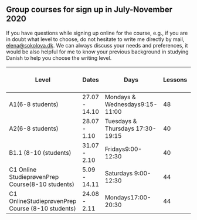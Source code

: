 ## Group courses for sign up in July-November 2020

If you have questions while signing up online for the course, e.g., if you are in doubt what level to choose, do not hesitate to write me directly by mail, [elena@sokolova.dk](mailto:elena@sokolova.dk). We can always discuss your needs and preferences, it would be also helpful for me to know your previous background in studying Danish to help you choose the writing level. 


Level | Dates | Days | Lessons | Courseprice | Book price(ex. VAT) | Total price | Sign up & Pay
-- | -- | -- | -- | -- | -- | -- | --
A1(6-8 students) | 27.07 - 14.10 | Mondays & Wednesdays9:15-11:00 | 48 | 5232 DKK | 272 DKK | 5504 | <script src="https://cdn.podia.com/embeds.js" async="async"></script><a href="https://elenasokolova.podia.com/a1-danish-online" data-podia-embed="button">A1 Danish Online</a>
A2(6-8 students) | 28.07 - 1.10 | Tuesdays & Thursdays 17:30-19:15 | 40 | 4360 | 272 DKK | 4632 | <script src="https://cdn.podia.com/embeds.js" async="async"></script><a href="https://elenasokolova.podia.com/a2-danish-online" data-podia-embed="button">A2 Danish Online</a>
B1.1 (8-10 (students) | 31.07 - 2.10 | Fridays9:00-12:30 | 40 | 4360 | 392,5 DKK | 4752,5 |  
C1 Online StudieprøvenPrep Course(8-10 students) | 5.09 - 14.11 | Saturdays 9:00-12:30 | 44 | 4796 DKK | 0 DKK | 4796 DKK |  
C1 OnlineStudieprøvenPrep Course (8-10 students) | 24.08 - 2.11 | Mondays17:00-20:30 | 44 | 4796 DKK | 0 DKK | 4796 DKK

